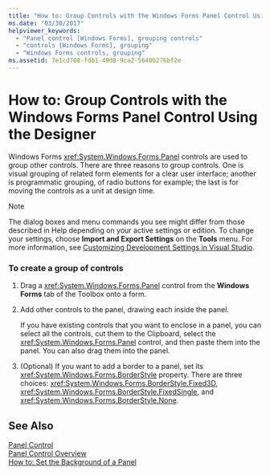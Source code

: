 ```yaml
---
title: "How to: Group Controls with the Windows Forms Panel Control Using the Designer"
ms.date: "03/30/2017"
helpviewer_keywords: 
  - "Panel control [Windows Forms], grouping controls"
  - "controls [Windows Forms], grouping"
  - "Windows Forms controls, grouping"
ms.assetid: 7e1cd708-fdb1-49d8-9ca2-5640b276bf2e
---
```

# How to: Group Controls with the Windows Forms Panel Control Using the Designer
Windows Forms <xref:System.Windows.Forms.Panel> controls are used to group other controls. There are three reasons to group controls. One is visual grouping of related form elements for a clear user interface; another is programmatic grouping, of radio buttons for example; the last is for moving the controls as a unit at design time.  
  
> [!NOTE]
>  The dialog boxes and menu commands you see might differ from those described in Help depending on your active settings or edition. To change your settings, choose **Import and Export Settings** on the **Tools** menu. For more information, see [Customizing Development Settings in Visual Studio](http://msdn.microsoft.com/library/22c4debb-4e31-47a8-8f19-16f328d7dcd3).  
  
### To create a group of controls  
  
1.  Drag a <xref:System.Windows.Forms.Panel> control from the **Windows Forms** tab of the Toolbox onto a form.  
  
2.  Add other controls to the panel, drawing each inside the panel.  
  
     If you have existing controls that you want to enclose in a panel, you can select all the controls, cut them to the Clipboard, select the <xref:System.Windows.Forms.Panel> control, and then paste them into the panel. You can also drag them into the panel.  
  
3.  (Optional) If you want to add a border to a panel, set its <xref:System.Windows.Forms.BorderStyle> property. There are three choices: <xref:System.Windows.Forms.BorderStyle.Fixed3D>, <xref:System.Windows.Forms.BorderStyle.FixedSingle>, and <xref:System.Windows.Forms.BorderStyle.None>.  
  
## See Also  
 [Panel Control](../../../../docs/framework/winforms/controls/panel-control-windows-forms.md)  
 [Panel Control Overview](../../../../docs/framework/winforms/controls/panel-control-overview-windows-forms.md)  
 [How to: Set the Background of a Panel](../../../../docs/framework/winforms/controls/how-to-set-the-background-of-a-windows-forms-panel.md)
